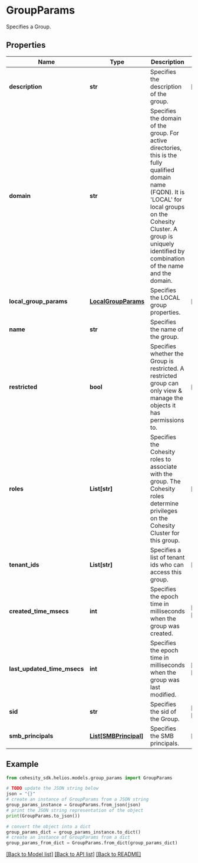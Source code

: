 # GroupParams

Specifies a Group.

## Properties

Name | Type | Description | Notes
------------ | ------------- | ------------- | -------------
**description** | **str** | Specifies the description of the group. | [optional] 
**domain** | **str** | Specifies the domain of the group. For active directories, this is the fully qualified domain name (FQDN). It is &#39;LOCAL&#39; for local groups on the Cohesity Cluster. A group is uniquely identified by combination of the name and the domain. | 
**local_group_params** | [**LocalGroupParams**](LocalGroupParams.md) | Specifies the LOCAL group properties. | [optional] 
**name** | **str** | Specifies the name of the group. | 
**restricted** | **bool** | Specifies whether the Group is restricted. A restricted group can only view &amp; manage the objects it has permissions to. | [optional] 
**roles** | **List[str]** | Specifies the Cohesity roles to associate with the group. The Cohesity roles determine privileges on the Cohesity Cluster for this group. | [optional] 
**tenant_ids** | **List[str]** | Specifies a list of tenant ids who can access this group. | [optional] 
**created_time_msecs** | **int** | Specifies the epoch time in milliseconds when the group was created. | [optional] [readonly] 
**last_updated_time_msecs** | **int** | Specifies the epoch time in milliseconds when the group was last modified. | [optional] [readonly] 
**sid** | **str** | Specifies the sid of the Group. | [optional] [readonly] 
**smb_principals** | [**List[SMBPrincipal]**](SMBPrincipal.md) | Specifies the SMB principals. | [optional] 

## Example

```python
from cohesity_sdk.helios.models.group_params import GroupParams

# TODO update the JSON string below
json = "{}"
# create an instance of GroupParams from a JSON string
group_params_instance = GroupParams.from_json(json)
# print the JSON string representation of the object
print(GroupParams.to_json())

# convert the object into a dict
group_params_dict = group_params_instance.to_dict()
# create an instance of GroupParams from a dict
group_params_from_dict = GroupParams.from_dict(group_params_dict)
```
[[Back to Model list]](../README.md#documentation-for-models) [[Back to API list]](../README.md#documentation-for-api-endpoints) [[Back to README]](../README.md)


